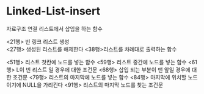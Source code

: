 # Linked-List-insert
자료구조 연결 리스트에서 삽입을 하는 함수

<21행> 빈 링크 리스트 생성<br>
<27행> 생성된 리스트를 해제한다
<38행>리스트를 차례대로 출력하는 함수

<51행> 리스트 첫칸에 노드를 넣는 함수
<59행> 리스트 중간에 노드를 넣는 함수
<61행> L이 빈 리스트 일 경우에 대한 조건문
<68행> 삽입 되는 부분이 맨 앞일 경우에 대한 조건문
<79행> 리스트의 마지막에 노드를 넣는 함수
<84행> 마지막에 위치할 노드이기에 NULL을 가리킨다
<91행> 리스트의 마지막 노드를 찾는 조건문
